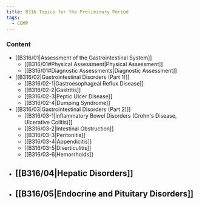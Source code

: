```yaml
---
title: B316 Topics for the Preliminary Period
tags:
  - COMP
---
```

### Content
- [[B316/01|Assessment of the Gastrointestinal System]]
	- [[B316/01#Physical Assessment|Physical Assessment]]
	- [[B316/01#Diagnostic Assessments|Diagnostic Assessment]]
- [[B316/02|Gastrointestinal Disorders (Part 1)]]
	- [[B316/02-1|Gastroesophageal Reflux Disease]]
	- [[B316/02-2|Gastritis]]
	- [[B316/02-3|Peptic Ulcer Disease]]
	- [[B316/02-4|Dumping Syndrome]]
- [[B316/03|Gastrointestinal Disorders (Part 2)]]
	- [[B316/03-1|Inflammatory Bowel Disorders (Crohn's Disease, Ulcerative Colitis)]]
	- [[B316/03-2|Intestinal Obstruction]]
	- [[B316/03-3|Peritonitis]]
	- [[B316/03-4|Appendicitis]]
	- [[B316/03-5|Diverticulitis]]
	- [[B316/03-6|Hemorrhoids]]
- [[B316/04|Hepatic Disorders]]
	- 
- [[B316/05|Endocrine and Pituitary Disorders]]
	- 
